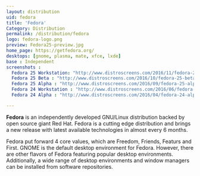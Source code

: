 ```yaml
---
layout: distribution
uid: fedora
title: 'Fedora'
Category: Distribution
permalink: /distribution/fedora
logo: fedora-logo.png
preview: Fedora25-preview.jpg
home_page: https://getfedora.org/
desktops: [gnome, plasma, mate, xfce, lxde]
base : Independent
screenshots :
  Fedora 25 Workstation: "http://www.distroscreens.com/2016/11/fedora-25-workstation-screenshots.html"
  Fedora 25 Beta : "http://www.distroscreens.com/2016/10/fedora-25-beta-gnome-322-screenshots.html"
  Fedora 25 Alpha : "http://www.distroscreens.com/2016/09/fedora-25-alpha-screenshots.html"
  Fedora 24 Workstation : "http://www.distroscreens.com/2016/06/fedora-24-workstation-screenshots.html"
  Fedora 24 Alpha : "http://www.distroscreens.com/2016/04/fedora-24-alpha-gnome-320-screenshots.html"

---
```


**Fedora** is an independently developed GNU/Linux distribution backed by open source giant Red Hat. Fedora is a cutting edge distribution and brings a new release with latest available technologies in almost every 6 months.

Fedora put forward 4 core values, which are Freedom, Friends, Featurs and First. GNOME is the default desktop environment for Fedora. However, there are other flavors of Fedora featuring popular desktop environments. Additionally, a wide range of desktop environments and window managers can be installed from software repositories.

